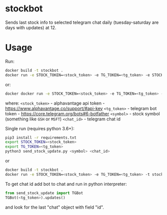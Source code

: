 # stockbot
Sends last stock info to selected telegram chat daily (tuesday-saturday are days with updates) at 12.

# Usage
Run:
```bash
docker build -t stockbot .
docker run -e STOCK_TOKEN=<stock_token> -e TG_TOKEN=<tg_token> -e STOCK_SYMBOL=<symbol> -e TG_CHAT=<chat_id> -t stockbot
```
or:
```bash
docker docker run -e STOCK_TOKEN=<stock_token> -e TG_TOKEN=<tg_token> -e STOCK_SYMBOL=<symbol> -e TG_CHAT=<chat_id> -t dront/stockbot:latest
```
where:
`<stock_token>` - alphavantage api token - https://www.alphavantage.co/support/#api-key
`<tg_token>` - telegram bot token - https://core.telegram.org/bots#6-botfather
`<symbol>` - stock symbol (something like `GSH` or `MSFT`)
`<chat_id>` - telegram chat id

Single run (requires python 3.6+):
```bash
pip3 install -r requirements.txt
export STOCK_TOKEN=<stock_token>
export TG_TOKEN=<tg_token>
python3 send_stock_update.py <symbol> <chat_id>
```
or
```bash
docker build -t stockbot .
docker run -e STOCK_TOKEN=<stock_token> -e TG_TOKEN=<tg_token> -t stockbot ./send_stock_update.py <symbol> <chat_id>
```

To get chat id add bot to chat and run in python interpreter:
```python
from send_stock_update import TGBot
TGBot(<tg_token>).updates()
```
and look for the last "chat" object with field "id".
